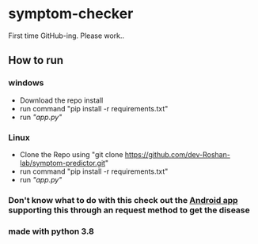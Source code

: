 # symptom-checker
First time GitHub-ing. Please work..

## How to run
### windows
- Download the repo install 
- run command "pip install -r requirements.txt"
- run _"app.py"_
### Linux
- Clone the Repo using "git clone https://github.com/dev-Roshan-lab/symptom-predictor.git"
- run command "pip install -r requirements.txt"
- run _"app.py"_

### Don't know what to do with this check out the [Android app](https://github.com/dev-Roshan-lab/symptom-predictor-api/tree/master/Android%20app%20source) supporting this through an request method to get the disease 

### made with python 3.8
